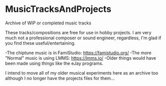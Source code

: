 # MusicTracksAndProjects
Archive of WIP or completed music tracks

These tracks/compositions are free for use in hobby projects. I am very much not a professional composer or sound engineer, regardless, I'm glad if you find these useful/entertaining.

-The chiptune music is in FamiStudio: https://famistudio.org/
-The more "Normal" music is using LMMS: https://lmms.io/
-Older things would have been made using things like the eJay programs.

I intend to move all of my older musical experiments here as an archive too although I no longer have the projects files for them...
